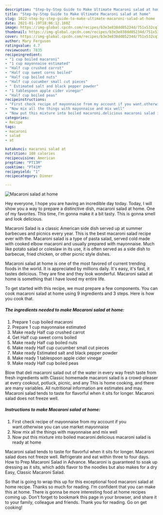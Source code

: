 ```yaml
---
description: "Step-by-Step Guide to Make Ultimate Macaroni salad at home"
title: "Step-by-Step Guide to Make Ultimate Macaroni salad at home"
slug: 1022-step-by-step-guide-to-make-ultimate-macaroni-salad-at-home
date: 2021-01-19T18:06:12.160Z
image: https://img-global.cpcdn.com/recipes/b3e3e838dd05234d/751x532cq70/macaroni-salad-at-home-recipe-main-photo.jpg
thumbnail: https://img-global.cpcdn.com/recipes/b3e3e838dd05234d/751x532cq70/macaroni-salad-at-home-recipe-main-photo.jpg
cover: https://img-global.cpcdn.com/recipes/b3e3e838dd05234d/751x532cq70/macaroni-salad-at-home-recipe-main-photo.jpg
author: Mary Ferguson
ratingvalue: 4.7
reviewcount: 7835
recipeingredient:
- "1 cup boiled macaroni"
- "1 cup mayonnaise estimated"
- "Half cup crushed carrot"
- "Half cup sweet corns boiled"
- "Half cup boiled nuts"
- "Half cup cucumber small cut pieces"
- " Estimated salt and black pepper powder"
- "1 tablespoon apple cider vinegar"
- "Half cup boiled peas"
recipeinstructions:
- "First check recipe of mayonnaise from my account if you want.otherwise you can use market mayonnaise"
- "Now mix all the things with mayonnaise and mix well"
- "Now put this mixture into boiled macaroni.delicious macaroni salad is ready at home"
categories:
- Recipe
tags:
- macaroni
- salad
- at

katakunci: macaroni salad at 
nutrition: 108 calories
recipecuisine: American
preptime: "PT13M"
cooktime: "PT41M"
recipeyield: "1"
recipecategory: Dinner

---
```



![Macaroni salad at home](https://img-global.cpcdn.com/recipes/b3e3e838dd05234d/751x532cq70/macaroni-salad-at-home-recipe-main-photo.jpg)

Hey everyone, I hope you are having an incredible day today. Today, I will show you a way to prepare a distinctive dish, macaroni salad at home. One of my favorites. This time, I'm gonna make it a bit tasty. This is gonna smell and look delicious.

Macaroni Salad is a classic American side dish served up at summer barbecues and picnics every year. This is the best macaroni salad recipe ever with the. Macaroni salad is a type of pasta salad, served cold made with cooked elbow macaroni and usually prepared with mayonnaise. Much like potato salad or coleslaw in its use, it is often served as a side dish to barbecue, fried chicken, or other picnic style dishes.

Macaroni salad at home is one of the most favored of current trending foods in the world. It is appreciated by millions daily. It's easy, it's fast, it tastes delicious. They are fine and they look wonderful. Macaroni salad at home is something that I have loved my entire life.


To get started with this recipe, we must prepare a few components. You can cook macaroni salad at home using 9 ingredients and 3 steps. Here is how you cook that.

<!--inarticleads1-->

##### The ingredients needed to make Macaroni salad at home:

1. Prepare 1 cup boiled macaroni
1. Prepare 1 cup mayonnaise estimated
1. Make ready Half cup crushed carrot
1. Get Half cup sweet corns boiled
1. Make ready Half cup boiled nuts
1. Make ready Half cup cucumber small cut pieces
1. Make ready  Estimated salt and black pepper powder
1. Make ready 1 tablespoon apple cider vinegar
1. Make ready Half cup boiled peas


Blow that deli macaroni salad out of the water in every way fresh taste from fresh ingredients with Classic homemade macaroni salad is a crowd-pleaser at every cookout, potluck, picnic, and any This is home cooking, and there are many variables. All nutritional information are estimates and may. Macaroni salad tends to taste for flavorful when it sits for longer. Macaroni salad does not freeze well. 

<!--inarticleads2-->

##### Instructions to make Macaroni salad at home:

1. First check recipe of mayonnaise from my account if you want.otherwise you can use market mayonnaise
1. Now mix all the things with mayonnaise and mix well
1. Now put this mixture into boiled macaroni.delicious macaroni salad is ready at home


Macaroni salad tends to taste for flavorful when it sits for longer. Macaroni salad does not freeze well. Refrigerate and eat within three to four days. How to Prep Macaroni Salad in Advance. Macaroni is guaranteed to soak up dressing as it sits, which adds flavor to the noodles but also makes for a dry Easy, Classic Macaroni Salad. 

So that is going to wrap this up for this exceptional food macaroni salad at home recipe. Thanks so much for reading. I'm confident that you can make this at home. There is gonna be more interesting food at home recipes coming up. Don't forget to bookmark this page in your browser, and share it to your family, colleague and friends. Thank you for reading. Go on get cooking!
